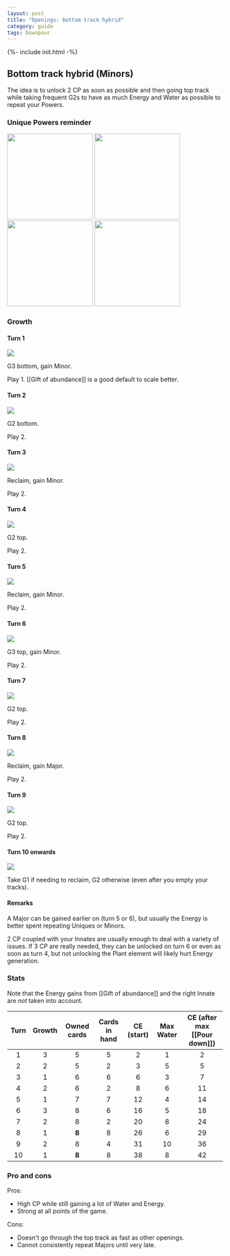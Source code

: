 ```yaml
---  
layout: post  
title: "Openings: bottom track hybrid"  
category: guide  
tags: Downpour
---
```

{%- include init.html -%}

## Bottom track hybrid (Minors)

The idea is to unlock 2 CP as soon as possible and then going top track while taking frequent G2s to have as much Energy and Water as possible to repeat your Powers.


### Unique Powers reminder

<img src="/assets/images/Unbearable deluge.png" width="200"/> <img src="/assets/images/Dark skies loose a stinging rain.png" width="200"/> <img src="/assets/images/Gift of abundance.png" width="200"/> <img src="/assets/images/Foundations sink into mud.png" width="200"/>

### Growth

#### Turn 1

![](/assets/images/Downpour0-1.png)

G3 bottom, gain Minor. 

Play 1. [[Gift of abundance]] is a good default to scale better.

#### Turn 2

![](/assets/images/Downpour0-3.png)

G2 bottom.

Play 2.

#### Turn 3

![](/assets/images/Downpour0-3.png)

Reclaim, gain Minor.

Play 2.

#### Turn 4

![](/assets/images/Downpour2-3.png)

G2 top.

Play 2.

#### Turn 5

![](/assets/images/Downpour2-3.png)

Reclaim, gain Minor.

Play 2.

#### Turn 6

![](/assets/images/Downpour3-3.png)

G3 top, gain Minor.

Play 2.

#### Turn 7

![](/assets/images/Downpour5-3.png)

G2 top.

Play 2.

#### Turn 8

![](/assets/images/Downpour5-3.png)

Reclaim, gain Major.

Play 2.

#### Turn 9

![](/assets/images/Downpour7-3.png)

G2 top.

Play 2.

#### Turn 10 onwards

![](/assets/images/Downpour7-3.png)

Take G1 if needing to reclaim, G2 otherwise (even after you empty your tracks).

#### Remarks

A Major can be gained earlier on (turn 5 or 6), but usually the Energy is better spent repeating Uniques or Minors.

2 CP coupled with your Innates are usually enough to deal with a variety of issues. If 3 CP are really needed, they can be unlocked on turn 6 or even as soon as turn 4, but not unlocking the Plant element will likely hurt Energy generation.

### Stats

Note that the Energy gains from [[Gift of abundance]] and the right Innate are _not_ taken into account.

Turn | Growth | Owned cards | Cards in hand | CE (start) | Max Water | CE (after max [[Pour down]])
:--: | :--: | :--: | :--: | :--: | :--: | :--:
1 | 3 |   5   |  5  |  2 |  1 |  2
2 | 2 |   5   |  2  |  3 |  5 |  5
3 | 1 |   6   |  6  |  6 |  3 |  7
4 | 2 |   6   |  2  |  8 |  6 | 11
5 | 1 |   7   |  7  | 12 |  4 | 14
6 | 3 |   8   |  6  | 16 |  5 | 18
7 | 2 |   8   |  2  | 20 |  8 | 24
8 | 1 | **8** |  8  | 26 |  6 | 29
9 | 2 |   8   |  4  | 31 | 10 | 36
10| 1 | **8** |  8  | 38 |  8 | 42



### Pro and cons

Pros:
 - High CP while still gaining a lot of Water and Energy.
 - Strong at all points of the game.

Cons:
- Doesn't go through the top track as fast as other openings.
- Cannot consistently repeat Majors until very late.
